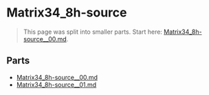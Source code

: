 # Matrix34_8h-source

> This page was split into smaller parts. Start here: [Matrix34_8h-source__00.md](Matrix34_8h-source__00.md).

## Parts

- [Matrix34_8h-source__00.md](Matrix34_8h-source__00.md)
- [Matrix34_8h-source__01.md](Matrix34_8h-source__01.md)
